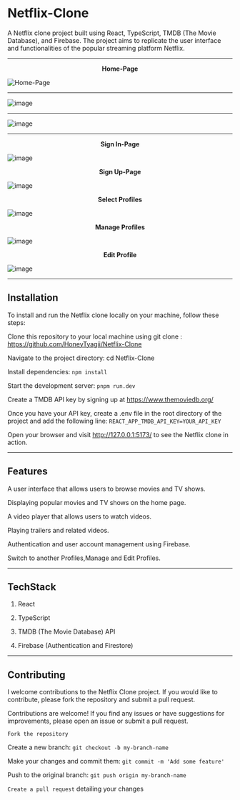  # Netflix-Clone

 A Netflix clone project built using React, TypeScript, TMDB (The Movie Database), and Firebase. The project aims to replicate the user interface and functionalities of the popular streaming platform Netflix.

---

<p align="center"><strong>Home-Page</strong></p>

![Home-Page](https://github.com/HoneyTyagii/Netflix-Clone/assets/78690656/49adfb34-ed3a-4ed9-ab9a-365fd7f2fcf4)

---

![image](https://github.com/HoneyTyagii/Netflix-Clone/assets/78690656/c218d4ee-819e-4be2-82cf-dc5785b4c0a7)

---


![image](https://github.com/HoneyTyagii/Netflix-Clone/assets/78690656/02493a58-2a3d-4f8c-903f-17556a334265)

---


<p align="center"><strong>Sign In-Page</strong></p>

![image](https://github.com/HoneyTyagii/Netflix-Clone/assets/78690656/5cd942af-2885-478c-b883-a6a5e542ed2c)

<p align="center"><strong>Sign Up-Page</strong></p>

![image](https://github.com/HoneyTyagii/Netflix-Clone/assets/78690656/693578e4-ff53-4e37-9d0e-8249a351a4d6)

<p align="center"><strong>Select Profiles</strong></p>

![image](https://github.com/HoneyTyagii/Netflix-Clone/assets/78690656/339bc865-459d-408b-a80b-a7f47fd9d134)

<p align="center"><strong>Manage Profiles</strong></p>

![image](https://github.com/HoneyTyagii/Netflix-Clone/assets/78690656/1dab37e3-cc41-4f3e-bb45-a2d3b4deac01)

<p align="center"><strong>Edit Profile</strong></p>

![image](https://github.com/HoneyTyagii/Netflix-Clone/assets/78690656/4bb61bde-4dc8-4022-8cb4-7d42bd64dedd)

---

## Installation
To install and run the Netflix clone locally on your machine, follow these steps:

Clone this repository to your local machine using git clone : https://github.com/HoneyTyagii/Netflix-Clone

Navigate to the project directory: cd Netflix-Clone

Install dependencies: `npm install`

Start the development server: `pnpm run.dev`

Create a TMDB API key by signing up at https://www.themoviedb.org/

Once you have your API key, create a .env file in the root directory of the project and add the following line: `REACT_APP_TMDB_API_KEY=YOUR_API_KEY`

Open your browser and visit http://127.0.0.1:5173/ to see the Netflix clone in action.

---

## Features 

A user interface that allows users to browse movies and TV shows.

Displaying popular movies and TV shows on the home page.

A video player that allows users to watch videos.

Playing trailers and related videos.

Authentication and user account management using Firebase.

Switch to another Profiles,Manage and Edit Profiles.

---

## TechStack

1. React

2. TypeScript

3. TMDB (The Movie Database) API

4. Firebase (Authentication and Firestore)

---

## Contributing

I welcome contributions to the Netflix Clone project. If you would like to contribute, please fork the repository and submit a pull request.

Contributions are welcome! If you find any issues or have suggestions for improvements, please open an issue or submit a pull request.

`Fork the repository`

Create a new branch: `git checkout -b my-branch-name`

Make your changes and commit them: `git commit -m 'Add some feature'`

Push to the original branch: `git push origin my-branch-name`

`Create a pull request` detailing your changes
